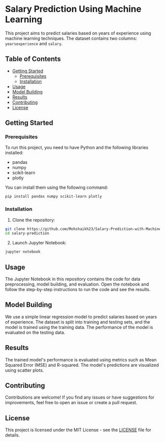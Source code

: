 # Salary Prediction Using Machine Learning

This project aims to predict salaries based on years of experience using machine learning techniques. The dataset contains two columns: `yearsexperience` and `salary`.

## Table of Contents

- [Getting Started](#getting-started)
  - [Prerequisites](#prerequisites)
  - [Installation](#installation)
- [Usage](#usage)
- [Model Building](#model-building)
- [Results](#results)
- [Contributing](#contributing)
- [License](#license)

## Getting Started

### Prerequisites

To run this project, you need to have Python and the following libraries installed:

- pandas
- numpy
- scikit-learn
- plotly

You can install them using the following command:

```bash
pip install pandas numpy scikit-learn plotly
```

### Installation

1. Clone the repository:

```bash
git clone https://github.com/Mohshaikh23/Salary-Prediction-with-Machine-Learning.git
cd salary-prediction
```

2. Launch Jupyter Notebook:

```bash
jupyter notebook
```

## Usage

The Jupyter Notebook in this repository contains the code for data preprocessing, model building, and evaluation. Open the notebook and follow the step-by-step instructions to run the code and see the results.

## Model Building

We use a simple linear regression model to predict salaries based on years of experience. The dataset is split into training and testing sets, and the model is trained using the training data. The performance of the model is evaluated on the testing data.

## Results

The trained model's performance is evaluated using metrics such as Mean Squared Error (MSE) and R-squared. The model's predictions are visualized using scatter plots.

## Contributing

Contributions are welcome! If you find any issues or have suggestions for improvements, feel free to open an issue or create a pull request.

## License

This project is licensed under the MIT License - see the [LICENSE](LICENSE) file for details.
```
